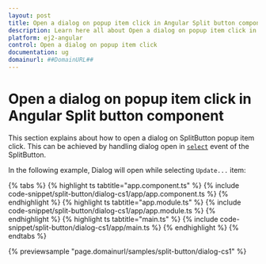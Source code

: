 ```yaml
---
layout: post
title: Open a dialog on popup item click in Angular Split button component | Syncfusion
description: Learn here all about Open a dialog on popup item click in Syncfusion Angular Split button component of Syncfusion Essential JS 2 and more.
platform: ej2-angular
control: Open a dialog on popup item click 
documentation: ug
domainurl: ##DomainURL##
---
```


# Open a dialog on popup item click in Angular Split button component

This section explains about how to open a dialog on SplitButton popup item click. This can be achieved by handling dialog open in [`select`](https://ej2.syncfusion.com/angular/documentation/api/split-button#select) event of the SplitButton.

In the following example, Dialog will open while selecting `Update...` item:

{% tabs %}
{% highlight ts tabtitle="app.component.ts" %}
{% include code-snippet/split-button/dialog-cs1/app/app.component.ts %}
{% endhighlight %}
{% highlight ts tabtitle="app.module.ts" %}
{% include code-snippet/split-button/dialog-cs1/app/app.module.ts %}
{% endhighlight %}
{% highlight ts tabtitle="main.ts" %}
{% include code-snippet/split-button/dialog-cs1/app/main.ts %}
{% endhighlight %}
{% endtabs %}
  
{% previewsample "page.domainurl/samples/split-button/dialog-cs1" %}